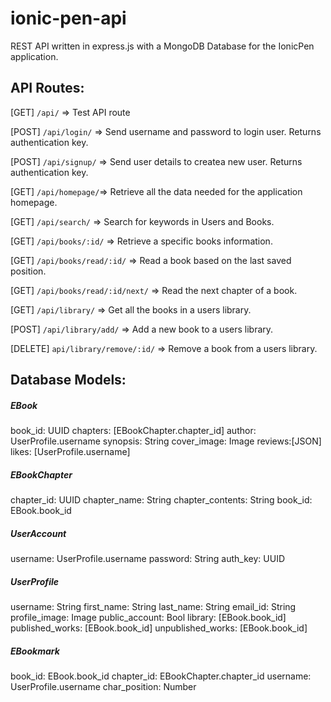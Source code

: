 # ionic-pen-api

REST API written in express.js with a MongoDB Database for the IonicPen application.

## API Routes:

[GET] `/api/` => Test API route

[POST] `/api/login/` => Send username and password to login user. Returns authentication key.

[POST] `/api/signup/` => Send user details to createa new user. Returns authentication key.

[GET] `/api/homepage/`=> Retrieve all the data needed for the application homepage.

[GET] `/api/search/` => Search for keywords in Users and Books.

[GET] `/api/books/:id/` => Retrieve a specific books information.

[GET] `/api/books/read/:id/` => Read a book based on the last saved position.

[GET] `/api/books/read/:id/next/` => Read the next chapter of a book.

[GET] `/api/library/` => Get all the books in a users library.

[POST] `/api/library/add/` => Add a new book to a users library.

[DELETE] `api/library/remove/:id/` => Remove a book from a users library.


## Database Models:

##### EBook
book_id: UUID
chapters: [EBookChapter.chapter_id]
author: UserProfile.username
synopsis: String
cover_image: Image
reviews:[JSON]
likes: [UserProfile.username]

##### EBookChapter
chapter_id: UUID
chapter_name: String
chapter_contents: String
book_id: EBook.book_id

##### UserAccount
username: UserProfile.username
password: String
auth_key: UUID

##### UserProfile
username: String
first_name: String
last_name: String
email_id: String
profile_image: Image
public_account: Bool
library: [EBook.book_id]
published_works: [EBook.book_id]
unpublished_works: [EBook.book_id]

##### EBookmark
book_id: EBook.book_id
chapter_id: EBookChapter.chapter_id
username: UserProfile.username
char_position: Number